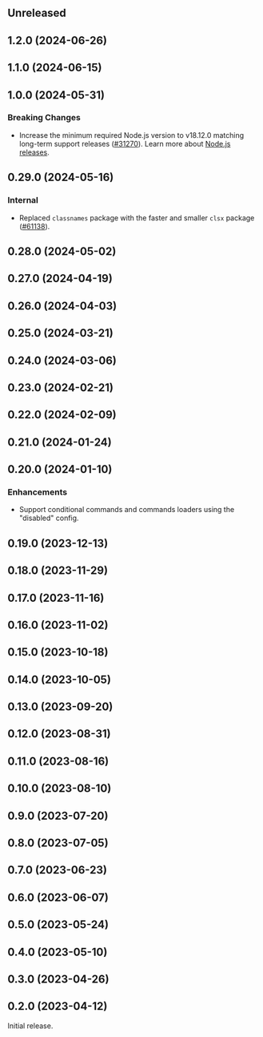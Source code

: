 <!-- Learn how to maintain this file at https://github.com/WordPress/gutenberg/tree/HEAD/packages#maintaining-changelogs. -->

## Unreleased

## 1.2.0 (2024-06-26)

## 1.1.0 (2024-06-15)

## 1.0.0 (2024-05-31)

### Breaking Changes

-   Increase the minimum required Node.js version to v18.12.0 matching long-term support releases ([#31270](https://github.com/WordPress/gutenberg/pull/61930)). Learn more about [Node.js releases](https://nodejs.org/en/about/previous-releases).

## 0.29.0 (2024-05-16)

### Internal

-   Replaced `classnames` package with the faster and smaller `clsx` package ([#61138](https://github.com/WordPress/gutenberg/pull/61138)).

## 0.28.0 (2024-05-02)

## 0.27.0 (2024-04-19)

## 0.26.0 (2024-04-03)

## 0.25.0 (2024-03-21)

## 0.24.0 (2024-03-06)

## 0.23.0 (2024-02-21)

## 0.22.0 (2024-02-09)

## 0.21.0 (2024-01-24)

## 0.20.0 (2024-01-10)

### Enhancements

-   Support conditional commands and commands loaders using the "disabled" config.

## 0.19.0 (2023-12-13)

## 0.18.0 (2023-11-29)

## 0.17.0 (2023-11-16)

## 0.16.0 (2023-11-02)

## 0.15.0 (2023-10-18)

## 0.14.0 (2023-10-05)

## 0.13.0 (2023-09-20)

## 0.12.0 (2023-08-31)

## 0.11.0 (2023-08-16)

## 0.10.0 (2023-08-10)

## 0.9.0 (2023-07-20)

## 0.8.0 (2023-07-05)

## 0.7.0 (2023-06-23)

## 0.6.0 (2023-06-07)

## 0.5.0 (2023-05-24)

## 0.4.0 (2023-05-10)

## 0.3.0 (2023-04-26)

## 0.2.0 (2023-04-12)

Initial release.
